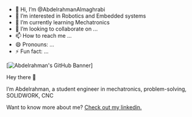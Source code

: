 - 👋 Hi, I’m @AbdelrahmanAlmaghrabi
- 👀 I’m interested in Robotics and Embedded systems
- 🌱 I’m currently learning Mechatronics
- 💞️ I’m looking to collaborate on ...
- 📫 How to reach me ...
- 😄 Pronouns: ...
- ⚡ Fun fact: ...

[![Abdelrahman's GitHub Banner](banner.jpg)] 

Hey there 👋

I’m Abdelrahman, a student engineer in mechatronics, problem-solving, SOLIDWORK, CNC

Want to know more about me? [Check out my linkedin.](https://www.linkedin.com/in/abdul-rahman-yousef-almaghrabi/)
